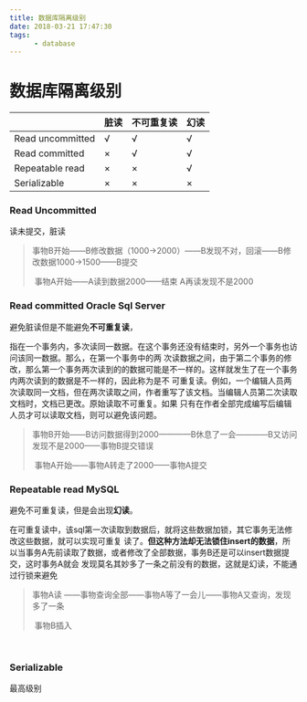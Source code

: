 ```yaml
---
title: 数据库隔离级别
date: 2018-03-21 17:47:30
tags: 
      - database
---
```


# 数据库隔离级别

|                  | 脏读 | 不可重复读 | 幻读 |
| ---------------- | ---- | ---------- | ---- |
| Read uncommitted | √    | √          | √    |
| Read committed   | ×    | √          | √    |
| Repeatable read  | ×    | ×          | √    |
| Serializable     | ×    | ×          | ×    |

### Read Uncommitted

读未提交，脏读

>事物B开始——B修改数据（1000->2000）——B发现不对，回滚——B修改数据1000->1500——B提交
>
>​	事物A开始——A读到数据2000——结束									A再读发现不是2000



### Read committed    Oracle Sql Server

避免脏读但是不能避免**不可重复读**，

指在一个事务内，多次读同一数据。在这个事务还没有结束时，另外一个事务也访问该同一数据。那么，在第一个事务中的两 次读数据之间，由于第二个事务的修改，那么第一个事务两次读到的的数据可能是不一样的。这样就发生了在一个事务内两次读到的数据是不一样的，因此称为是不 可重复读。例如，一个编辑人员两次读取同一文档，但在两次读取之间，作者重写了该文档。当编辑人员第二次读取文档时，文档已更改。原始读取不可重复。如果 只有在作者全部完成编写后编辑人员才可以读取文档，则可以避免该问题。

>事物B开始——B访问数据得到2000————B休息了一会————B又访问发现不是2000——事物B提交错误
>
>​					   事物A开始——事物A转走了2000——事物A提交



### Repeatable read   MySQL

避免不可重复读，但是会出现**幻读**。

在可重复读中，该sql第一次读取到数据后，就将这些数据加锁，其它事务无法修改这些数据，就可以实现可重复 读了。**但这种方法却无法锁住insert的数据**，所以当事务A先前读取了数据，或者修改了全部数据，事务B还是可以insert数据提交，这时事务A就会 发现莫名其妙多了一条之前没有的数据，这就是幻读，不能通过行锁来避免

> 事物A读 ——事物查询全部——事物A等了一会儿——事物A又查询，发现多了一条
>
> ​						事物B插入

​		

### Serializable

最高级别